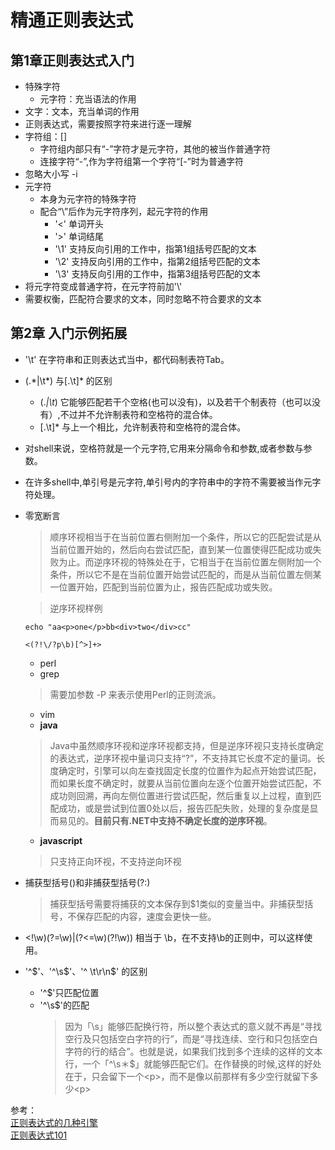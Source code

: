 # 精通正则表达式
## 第1章正则表达式入门
* 特殊字符
   * 元字符：充当语法的作用
* 文字：文本，充当单词的作用
* 正则表达式，需要按照字符来进行逐一理解
* 字符组：[]
   * 字符组内部只有“-”字符才是元字符，其他的被当作普通字符
   * 连接字符“-”,作为字符组第一个字符“[-”时为普通字符
* 忽略大小写 -i
* 元字符
   * 本身为元字符的特殊字符
   * 配合“\”后作为元字符序列，起元字符的作用
      * '\<' 单词开头
      * '\>' 单词结尾
      * '\1' 支持反向引用的工作中，指第1组括号匹配的文本
      * '\2' 支持反向引用的工作中，指第2组括号匹配的文本
      * '\3' 支持反向引用的工作中，指第3组括号匹配的文本
* 将元字符变成普通字符，在元字符前加'\\'
* 需要权衡，匹配符合要求的文本，同时忽略不符合要求的文本

## 第2章 入门示例拓展
* '\t' 在字符串和正则表达式当中，都代码制表符Tab。
* (.\*|\t\*) 与[.\t]* 的区别
   * (.*|\t*) 它能够匹配若干个空格(也可以没有)，以及若干个制表符（也可以没有）,不过并不允许制表符和空格符的混合体。
   * [.\t]* 与上一个相比，允许制表符和空格符的混合体。
* 对shell来说，空格符就是一个元字符,它用来分隔命令和参数,或者参数与参数。
* 在许多shell中,单引号是元字符,单引号内的字符串中的字符不需要被当作元字符处理。
* 零宽断言
   > 顺序环视相当于在当前位置右侧附加一个条件，所以它的匹配尝试是从当前位置开始的，然后向右尝试匹配，直到某一位置使得匹配成功或失败为止。而逆序环视的特殊处在于，它相当于在当前位置左侧附加一个条件，所以它不是在当前位置开始尝试匹配的，而是从当前位置左侧某一位置开始，匹配到当前位置为止，报告匹配成功或失败。
   
   > 逆序环视样例
   ```
   echo "aa<p>one</p>bb<div>two</div>cc"  

   <(?!\/?p\b)[^>]+>
   ```
   * perl
   * grep
   > 需要加参数 -P 来表示使用Perl的正则流派。
   * vim
   * **java**
   > Java中虽然顺序环视和逆序环视都支持，但是逆序环视只支持长度确定的表达式，逆序环视中量词只支持“?”，不支持其它长度不定的量词。长度确定时，引擎可以向左查找固定长度的位置作为起点开始尝试匹配，而如果长度不确定时，就要从当前位置向左逐个位置开始尝试匹配，不成功则回溯，再向左侧位置进行尝试匹配，然后重复以上过程，直到匹配成功，或是尝试到位置0处以后，报告匹配失败，处理的复杂度是显而易见的。**目前只有.NET中支持不确定长度的逆序环视**。
   * **javascript** 
   > 只支持正向环视，不支持逆向环视
* 捕获型括号()和非捕获型括号(?:)
   > 捕获型括号需要将捕获的文本保存到$1类似的变量当中。非捕获型括号，不保存匹配的内容，速度会更快一些。
* <!\w)(?=\w)|(?<=\w)(?!\w)) 相当于 \b，在不支持\b的正则中，可以这样使用。
* '^\$'、'^\s\$'、'^ \t\r\n$' 的区别
   * '^\$'只匹配位置
   * '^\s$'的匹配
      > 因为「\s」能够匹配换行符，所以整个表达式的意义就不再是“寻找空行及只包括空白字符的行”，而是“寻找连续、空行和只包括空白字符的行的结合”。也就是说，如果我们找到多个连续的这样的文本行，一个「^\s＊$」就能够匹配它们。在作替换的时候,这样的好处在于，只会留下一个\<p\>，而不是像以前那样有多少空行就留下多少\<p\>




参考：  
[正则表达式的几种引擎](http://www.xuebuyuan.com/1361558.html)  
[正则表达式101](http://regex.zjmainstay.cn/)  